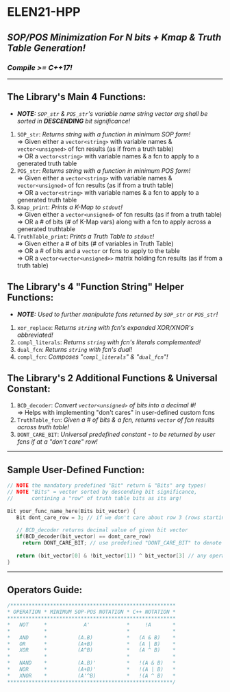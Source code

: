 # ELEN21-HPP
## _SOP/POS Minimization For N bits + Kmap &amp; Truth Table Generation!_
### _Compile >= C++17!_
----------------------

## The Library's Main 4 Functions:
* ***NOTE:** `SOP_str` & `POS_str`'s variable name string vector arg shall be sorted in __DESCENDING__ bit significance!*
1) `SOP_str`: _Returns string with a function in minimum SOP form!_</br>
              => Given either a `vector<string>` with variable names & `vector<unsigned>` of fcn results (as if from a truth table)</br>
              => OR a `vector<string>` with variable names & a fcn to apply to a generated truth table
2) `POS_str`: _Returns string with a function in minimum POS form!_</br>
              => Given either a `vector<string>` with variable names & `vector<unsigned>` of fcn results (as if from a truth table)</br>
              => OR a `vector<string>` with variable names & a fcn to apply to a generated truth table
3) `Kmap_print`: _Prints a K-Map to `stdout`!_</br>
              => Given either a `vector<unsigned>` of fcn results (as if from a truth table)</br>
              => OR a # of bits (# of K-Map vars) along with a fcn to apply across a generated truthtable
4) `TruthTable_print`: _Prints a Truth Table to `stdout`!_</br>
              => Given either a # of bits (# of variables in Truth Table)</br>
              => OR a # of bits and a `vector` or fcns to apply to the table</br>
              => OR a `vector<vector<unsigned>>` matrix holding fcn results (as if from a truth table)

## The Library's 4 "Function String" Helper Functions:
* ***NOTE:** Used to further manipulate fcns returned by `SOP_str` or `POS_str`!*
1) `xor_replace`:    _Returns `string` with fcn's expanded XOR/XNOR's abbreviated!_</br>
2) `compl_literals`: _Returns `string` with fcn's literals complemented!_</br>
3) `dual_fcn`:       _Returns `string` with fcn's dual!_</br>
4) `compl_fcn`:      _Composes "`compl_literals`" & "`dual_fcn`"!_

## The Library's 2 Additional Functions & Universal Constant:
1) `BCD_decoder`: _Convert `vector<unsigned>` of bits into a decimal #!_</br>
   => Helps with implementing "don't cares" in user-defined custom fcns
2) `TruthTable_fcn`: _Given a # of bits & a fcn, returns `vector` of fcn results across truth table!_
3) `DONT_CARE_BIT`: _Universal predefined constant - to be returned by user fcns if at a "don't care" row!_

-------------
## Sample User-Defined Function:
```c++
// NOTE the mandatory predefined "Bit" return & "Bits" arg types!
// NOTE "Bits" = vector sorted by descending bit significance, 
//      contining a "row" of truth table bits as its arg!
 
Bit your_func_name_here(Bits bit_vector) { 
   Bit dont_care_row = 3; // if we don't care about row 3 (rows starting from 0)
   
   // BCD_decoder returns decimal value of given bit vector
   if(BCD_decoder(bit_vector) == dont_care_row) 
     return DONT_CARE_BIT; // use predefined "DONT_CARE_BIT" to denote don't cares
     
   return (bit_vector[0] & !bit_vector[1]) ^ bit_vector[3] // any operation
}
```

-----------
## Operators Guide:
```c++
/******************************************************
* OPERATION * MINIMUM SOP-POS NOTATION * C++ NOTATION *
*******************************************************
*   NOT     *            A'            *     !A       *
*           *                          *              *
*   AND     *          (A.B)           *   (A & B)    *
*   OR      *          (A+B)           *   (A | B)    *
*   XOR     *          (A^B)           *   (A ^ B)    *
*           *                          *              *
*   NAND    *          (A.B)'          *   !(A & B)   *
*   NOR     *          (A+B)'          *   !(A | B)   *
*   XNOR    *          (A'^B)          *   !(A ^ B)   *
******************************************************/
```
